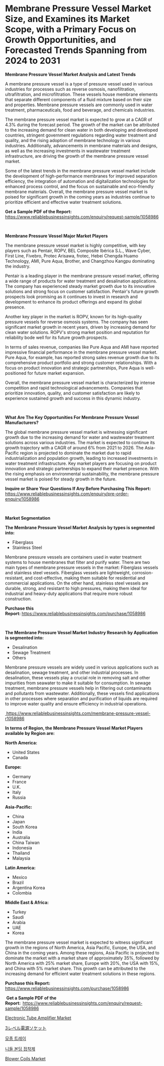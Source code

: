 <p><h1>Membrane Pressure Vessel Market Size, and Examines its Market Scope, with a Primary Focus on Growth Opportunities, and Forecasted Trends Spanning from 2024 to 2031</h1></p><p><strong>Membrane Pressure Vessel Market Analysis and Latest Trends</strong></p>
<p><p>A membrane pressure vessel is a type of pressure vessel used in various industries for processes such as reverse osmosis, nanofiltration, ultrafiltration, and microfiltration. These vessels house membrane elements that separate different components of a fluid mixture based on their size and properties. Membrane pressure vessels are commonly used in water treatment, pharmaceuticals, food and beverage, and chemicals industries.</p><p>The membrane pressure vessel market is expected to grow at a CAGR of 4.3% during the forecast period. The growth of the market can be attributed to the increasing demand for clean water in both developing and developed countries, stringent government regulations regarding water treatment and quality, and the rising adoption of membrane technology in various industries. Additionally, advancements in membrane materials and designs, as well as the increasing investments in wastewater treatment infrastructure, are driving the growth of the membrane pressure vessel market.</p><p>Some of the latest trends in the membrane pressure vessel market include the development of high-performance membranes for improved separation efficiency, the integration of automation and digitalization technologies for enhanced process control, and the focus on sustainable and eco-friendly membrane materials. Overall, the membrane pressure vessel market is poised for significant growth in the coming years as industries continue to prioritize efficient and effective water treatment solutions.</p></p>
<p><strong>Get a Sample PDF of the Report:&nbsp;</strong> <a href="https://www.reliablebusinessinsights.com/enquiry/request-sample/1058986">https://www.reliablebusinessinsights.com/enquiry/request-sample/1058986</a></p>
<p>&nbsp;</p>
<p><strong>Membrane Pressure Vessel Major Market Players</strong></p>
<p><p>The membrane pressure vessel market is highly competitive, with key players such as Pentair, ROPV, BEL Composite Ibérica S.L., Wave Cyber, First Line, Fivebro, Protec Arisawa, frotec, Hebei Chengda Huamo Technology, AMI, Pure Aqua, Brother, and Changzhou Kangpu dominating the industry.</p><p>Pentair is a leading player in the membrane pressure vessel market, offering a wide range of products for water treatment and desalination applications. The company has experienced steady market growth due to its innovative solutions and strong focus on customer satisfaction. Pentair's future growth prospects look promising as it continues to invest in research and development to enhance its product offerings and expand its global presence.</p><p>Another key player in the market is ROPV, known for its high-quality pressure vessels for reverse osmosis systems. The company has seen significant market growth in recent years, driven by increasing demand for clean water solutions. ROPV's strong market position and reputation for reliability bode well for its future growth prospects.</p><p>In terms of sales revenue, companies like Pure Aqua and AMI have reported impressive financial performance in the membrane pressure vessel market. Pure Aqua, for example, has reported strong sales revenue growth due to its comprehensive product portfolio and strong customer relationships. With a focus on product innovation and strategic partnerships, Pure Aqua is well-positioned for future market expansion.</p><p>Overall, the membrane pressure vessel market is characterized by intense competition and rapid technological advancements. Companies that prioritize innovation, quality, and customer satisfaction are likely to experience sustained growth and success in this dynamic industry.</p></p>
<p>&nbsp;</p>
<p><strong>What Are The Key Opportunities For Membrane Pressure Vessel Manufacturers?</strong></p>
<p><p>The global membrane pressure vessel market is witnessing significant growth due to the increasing demand for water and wastewater treatment solutions across various industries. The market is expected to continue its growth trajectory with a CAGR of around 6% from 2021 to 2026. The Asia-Pacific region is projected to dominate the market due to rapid industrialization and population growth, leading to increased investments in water treatment infrastructure. Key market players are focusing on product innovation and strategic partnerships to expand their market presence. With the rising emphasis on environmental sustainability, the membrane pressure vessel market is poised for steady growth in the future.</p></p>
<p><strong>Inquire or Share Your Questions If Any Before Purchasing This Report:</strong> <a href="https://www.reliablebusinessinsights.com/enquiry/pre-order-enquiry/1058986">https://www.reliablebusinessinsights.com/enquiry/pre-order-enquiry/1058986</a></p>
<p>&nbsp;</p>
<p><strong>Market Segmentation</strong></p>
<p><strong>The Membrane Pressure Vessel Market Analysis by types is segmented into:</strong></p>
<p><ul><li>Fiberglass</li><li>Stainless Steel</li></ul></p>
<p><p>Membrane pressure vessels are containers used in water treatment systems to house membranes that filter and purify water. There are two main types of membrane pressure vessels in the market: Fiberglass vessels and stainless steel vessels. Fiberglass vessels are lightweight, corrosion-resistant, and cost-effective, making them suitable for residential and commercial applications. On the other hand, stainless steel vessels are durable, strong, and resistant to high pressures, making them ideal for industrial and heavy-duty applications that require more robust construction.</p></p>
<p><strong>Purchase this Report:&nbsp;</strong><a href="https://www.reliablebusinessinsights.com/purchase/1058986">https://www.reliablebusinessinsights.com/purchase/1058986</a></p>
<p>&nbsp;</p>
<p><strong>The Membrane Pressure Vessel Market Industry Research by Application is segmented into:</strong></p>
<p><ul><li>Desalination</li><li>Sewage Treatment</li><li>Others</li></ul></p>
<p><p>Membrane pressure vessels are widely used in various applications such as desalination, sewage treatment, and other industrial processes. In desalination, these vessels play a crucial role in removing salt and other impurities from seawater to make it suitable for consumption. In sewage treatment, membrane pressure vessels help in filtering out contaminants and pollutants from wastewater. Additionally, these vessels find applications in other processes where separation and purification of liquids are required to improve water quality and ensure efficiency in industrial operations.</p></p>
<p><a href="https://www.reliablebusinessinsights.com/membrane-pressure-vessel-r1058986">&nbsp;https://www.reliablebusinessinsights.com/membrane-pressure-vessel-r1058986</a></p>
<p><strong>In terms of Region, the Membrane Pressure Vessel Market Players available by Region are:</strong></p>
<p>
    <p> <strong> North America: </strong>
        <ul>
            <li>United States</li>
            <li>Canada</li>
        </ul>
        </p> 
    <p> <strong> Europe: </strong>
        <ul>
            <li>Germany</li>
            <li>France</li>
            <li>U.K.</li>
            <li>Italy</li>
            <li>Russia</li>
        </ul>
        </p> 
    <p> <strong> Asia-Pacific: </strong>
        <ul>
            <li>China</li>
            <li>Japan</li>
            <li>South Korea</li>
            <li>India</li>
            <li>Australia</li>
            <li>China Taiwan</li>
            <li>Indonesia</li>
            <li>Thailand</li>
            <li>Malaysia</li>
        </ul>
        </p> 
    <p> <strong> Latin America: </strong>
        <ul>
            <li>Mexico</li>
            <li>Brazil</li>
            <li>Argentina Korea</li>
            <li>Colombia</li>
        </ul>
        </p> 
    <p> <strong> Middle East & Africa: </strong>
        <ul>
            <li>Turkey</li>
            <li>Saudi</li>
            <li>Arabia</li>
            <li>UAE</li>
            <li>Korea</li>
        </ul>
    </p>
    </p>
<p><p>The membrane pressure vessel market is expected to witness significant growth in the regions of North America, Asia Pacific, Europe, the USA, and China in the coming years. Among these regions, Asia Pacific is projected to dominate the market with a market share of approximately 35%, followed by North America with 25% market share, Europe with 20%, the USA with 15%, and China with 5% market share. This growth can be attributed to the increasing demand for efficient water treatment solutions in these regions.</p></p>
<p><strong>Purchase this Report: </strong><a href="https://www.reliablebusinessinsights.com/purchase/1058986">https://www.reliablebusinessinsights.com/purchase/1058986</a></p>
<p>&nbsp;<strong>Get a Sample PDF of the Report:&nbsp;&nbsp;</strong><a href="https://www.reliablebusinessinsights.com/enquiry/request-sample/1058986">https://www.reliablebusinessinsights.com/enquiry/request-sample/1058986</a></p>
<p><strong></strong></p>
<p><p><a href="https://github.com/moyahfrancoestellec51j635wcx/Market-Research-Report-List-3/blob/main/electronic-tube-amplifier-market.md">Electronic Tube Amplifier Market</a></p><p><a href="https://medium.com/@kyaorris56456/%E8%A3%BD%E5%93%81%E3%82%BF%E3%82%A4%E3%83%97-%E3%82%BF%E3%82%A4%E3%83%97i-%E3%82%BF%E3%82%A4%E3%83%97ii-%E3%82%A8%E3%83%B3%E3%83%89%E3%83%A6%E3%83%BC%E3%82%BA-%E3%82%A2%E3%83%97%E3%83%AA%E3%82%B1%E3%83%BC%E3%82%B7%E3%83%A7%E3%83%B3i-%E3%82%A2%E3%83%97%E3%83%AA%E3%82%B1%E3%83%BC%E3%82%B7%E3%83%A7%E3%83%B3ii-%E5%9C%B0%E5%9F%9F%E5%88%A5%E3%81%AB%E5%88%86%E9%A1%9E%E3%81%95%E3%82%8C%E3%81%9F%E4%B8%89%E6%AE%B5%E9%9A%8E%E9%9B%BB%E6%BA%90%E3%82%BD%E3%82%B1%E3%83%83%E3%83%88%E5%B8%82%E5%A0%B4%E3%83%AC%E3%83%9D%E3%83%BC%E3%83%88-2024%E5%B9%B4-2031%E5%B9%B4-f85d6c059980">3レベル電源ソケット</a></p><p><a href="https://github.com/erwindropdead54/Market-Research-Report-List-1/blob/main/3687106166756.md">모종 트레이</a></p><p><a href="https://medium.com/@staceyhilll80/%EA%B8%80%EB%A1%9C%EB%B2%8C-%EB%B0%94%EB%8A%98-%EC%A0%91%EC%B0%A9%EC%A0%9C-%EC%8B%9C%EC%9E%A5-%EC%A0%9C%ED%92%88-%EC%9C%A0%ED%98%95-%EC%95%84%ED%81%AC%EB%A6%B4-%EC%8B%9C%EC%95%84%EB%85%B8%EC%95%84%ED%81%AC%EB%A6%B4%EB%A0%88%EC%9D%B4%ED%8A%B8-%EC%97%90%ED%8F%AD%EC%8B%9C-%EA%B8%B0%ED%83%80-%EC%B5%9C%EC%A2%85-%EC%82%AC%EC%9A%A9%EC%9E%90-%EB%B0%8F-%EC%A7%80%EC%97%AD%EC%97%90-%EC%B4%88%EC%A0%90%EC%9D%84-%EB%A7%9E%EC%B6%98-%EB%B6%84%EC%84%9D-%EB%B0%8F-%EC%98%88%EC%B8%A1-2024-2031-de5ab94a25ac">니들 본딩 접착제</a></p><p><a href="https://github.com/JuliaFadel1922/Market-Research-Report-List-1/blob/main/blower-coils-market.md">Blower Coils Market</a></p></p>